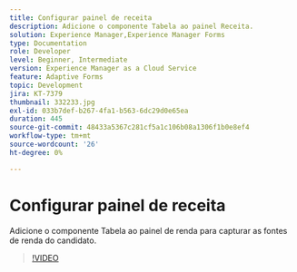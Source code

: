 ```yaml
---
title: Configurar painel de receita
description: Adicione o componente Tabela ao painel Receita.
solution: Experience Manager,Experience Manager Forms
type: Documentation
role: Developer
level: Beginner, Intermediate
version: Experience Manager as a Cloud Service
feature: Adaptive Forms
topic: Development
jira: KT-7379
thumbnail: 332233.jpg
exl-id: 033b7def-b267-4fa1-b563-6dc29d0e65ea
duration: 445
source-git-commit: 48433a5367c281cf5a1c106b08a1306f1b0e8ef4
workflow-type: tm+mt
source-wordcount: '26'
ht-degree: 0%

---
```


# Configurar painel de receita

Adicione o componente Tabela ao painel de renda para capturar as fontes de renda do candidato.

>[!VIDEO](https://video.tv.adobe.com/v/3425126?quality=12&learn=on&captions=por_br)
